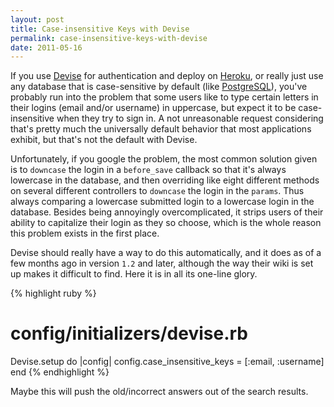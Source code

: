 ```yaml
---
layout: post
title: Case-insensitive Keys with Devise
permalink: case-insensitive-keys-with-devise
date: 2011-05-16
---
```


If you use [Devise][devise] for authentication and deploy on [Heroku][heroku], or really just use any database that is case-sensitive by default (like [PostgreSQL][postgresql]), you've probably run into the problem that some users like to type certain letters in their logins (email and/or username) in uppercase, but expect it to be case-insensitive when they try to sign in. A not unreasonable request considering that's pretty much the universally default behavior that most applications exhibit, but that's not the default with Devise.

Unfortunately, if you google the problem, the most common solution given is to `downcase` the login in a `before_save` callback so that it's always lowercase in the database, and then overriding like eight different methods on several different controllers to `downcase` the login in the `params`. Thus always comparing a lowercase submitted login to a lowercase login in the database. Besides being annoyingly overcomplicated, it strips users of their ability to capitalize their login as they so choose, which is the whole reason this problem exists in the first place.

Devise should really have a way to do this automatically, and it does as of a few months ago in version `1.2` and later, although the way their wiki is set up makes it difficult to find. Here it is in all its one-line glory.

{% highlight ruby %}
# config/initializers/devise.rb
Devise.setup do |config|
  config.case_insensitive_keys = [:email, :username]
end
{% endhighlight %}

Maybe this will push the old/incorrect answers out of the search results.

[devise]: https://github.com/plataformatec/devise
[heroku]: http://heroku.com
[postgresql]: https://postgresql.org
